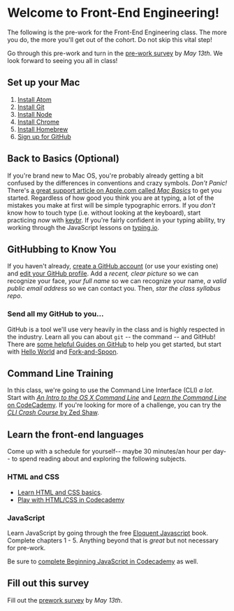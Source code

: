# Welcome to Front-End Engineering!

The following is the pre-work for the Front-End Engineering class. The more you do, the more
you'll get out of the cohort. Do not skip this vital step!

Go through this pre-work and turn in the [pre-work survey](http://goo.gl/forms/Yzj7Xh5BvH)
by *May 13th*. We look forward to seeing you all in class!

## Set up your Mac

1. [Install Atom](https://atom.io/)
2. [Install Git](https://help.github.com/articles/set-up-git/)
3. [Install Node](http://nodejs.org/download/)
4. [Install Chrome](https://www.google.com/intl/en/chrome/browser/)
5. [Install Homebrew](http://brew.sh/)
6. [Sign up for GitHub](https://github.com/)

## Back to Basics (Optional)

If you're brand new to Mac OS, you're probably already getting a bit confused by the differences in conventions and crazy symbols. _Don't Panic!_ There's [a great support article on Apple.com called _Mac Basics_](https://www.apple.com/support/macbasics/) to get you started. Regardless of how good you think you are at typing, a lot of the mistakes you make at first will be simple typographic errors. If you _don't_ know how to touch type (i.e. without looking at the keyboard), start practicing _now_ with [keybr](http://www.keybr.com/). If you're fairly confident in your typing ability, try working through the JavaScript lessons on [typing.io](http://typing.io).

## GitHubbing to Know You

If you haven't already, [create a GitHub account](http://github.com/signup) (or use your existing one) and [edit your GitHub profile](https://github.com/settings/profile). Add a _recent, clear picture_ so we can recognize your face, _your full name_ so we can recognize your name, _a valid public email address_ so we can contact you. Then, _star the class syllabus repo_.

### Send all my GitHub to you...

GitHub is a tool we'll use very heavily in the class and is highly respected in the industry. Learn all you can about `git` -- the command -- and GitHub! There are [some helpful Guides on GitHub](http://guides.github.com) to help you get started, but start with [Hello World](https://guides.github.com/activities/hello-world/) and [Fork-and-Spoon](https://guides.github.com/activities/forking/).

## Command Line Training

In this class, we're going to use the Command Line Interface (CLI) _a lot_. Start with [_An Intro to the OS X Command Line_](http://eddywashere.com/blog/an-intro-to-the-os-x-command-line/) and [_Learn the Command Line_ on CodeCademy](https://www.codecademy.com/courses/learn-the-command-line/). If you're looking for more of a challenge, you can try the [_CLI Crash Course_ by Zed Shaw](http://cli.learncodethehardway.org/book/).

## Learn the front-end languages

Come up with a schedule for yourself-- maybe 30 minutes/an hour per day-- to
spend reading about and exploring the following subjects.

### HTML and CSS

- [Learn HTML and CSS basics](http://learn.shayhowe.com/html-css/).
- [Play with HTML/CSS in Codecademy](http://www.codecademy.com/en/tracks/web)

### JavaScript

Learn JavaScript by going through the free
[Eloquent Javascript](http://eloquentjavascript.net/) book. Complete chapters 1 - 5. Anything beyond that is *great* but not necessary for
pre-work.

Be sure to [complete Beginning JavaScript in Codecademy](http://www.codecademy.com/en/tracks/javascript) as well.

## Fill out this survey

Fill out the [prework survey](http://goo.gl/forms/Yzj7Xh5BvH)
by *May 13th*.
